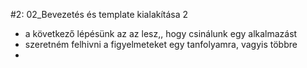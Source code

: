 #2: 02_Bevezetés és template kialakítása 2
* a következő lépésünk az az lesz,, hogy csinálunk egy alkalmazást
* szeretném felhivni a figyelmeteket egy tanfolyamra, vagyis többre
*
